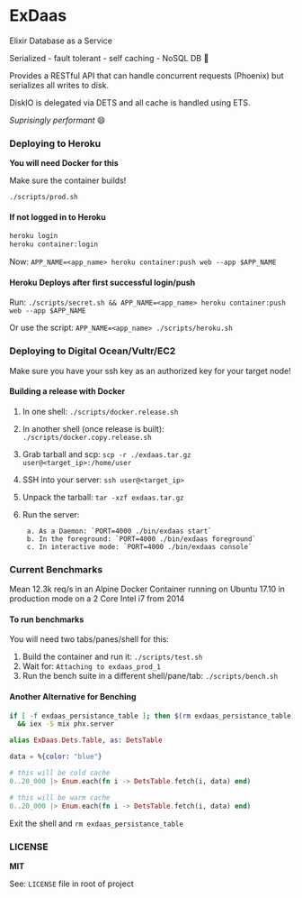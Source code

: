 # ExDaas

Elixir Database as a Service

Serialized - fault tolerant - self caching - NoSQL DB :rocket:

Provides a RESTful API that can handle concurrent requests (Phoenix) but serializes all writes to disk.

DiskIO is delegated via DETS and all cache is handled using ETS.

_Suprisingly performant_ :smile:

### Deploying to Heroku

**You will need Docker for this**

Make sure the container builds!

`./scripts/prod.sh`

#### If not logged in to Heroku

```bash
heroku login
heroku container:login
```

Now: `APP_NAME=<app_name> heroku container:push web --app $APP_NAME`

#### Heroku Deploys after first successful login/push

Run: `./scripts/secret.sh && APP_NAME=<app_name> heroku container:push web --app $APP_NAME`

Or use the script: `APP_NAME=<app_name> ./scripts/heroku.sh`

### Deploying to Digital Ocean/Vultr/EC2

Make sure you have your ssh key as an authorized key for your target node!

#### Building a release with Docker

1. In one shell: `./scripts/docker.release.sh`
2. In another shell (once release is built): `./scripts/docker.copy.release.sh`
4. Grab tarball and scp: `scp -r ./exdaas.tar.gz user@<target_ip>:/home/user`
5. SSH into your server: `ssh user@<target_ip>`
6. Unpack the tarball: `tar -xzf exdaas.tar.gz`
7. Run the server:

        a. As a Daemon: `PORT=4000 ./bin/exdaas start`
        b. In the foreground: `PORT=4000 ./bin/exdaas foreground`
        c. In interactive mode: `PORT=4000 ./bin/exdaas console`

### Current Benchmarks

Mean 12.3k req/s in an Alpine Docker Container running on Ubuntu 17.10 in production mode on a 2 Core Intel i7 from 2014

#### To run benchmarks

You will need two tabs/panes/shell for this:

1. Build the container and run it: `./scripts/test.sh`
2. Wait for: `Attaching to exdaas_prod_1`
3. Run the bench suite in a different shell/pane/tab: `./scripts/bench.sh`

#### Another Alternative for Benching

```bash
if [ -f exdaas_persistance_table ]; then $(rm exdaas_persistance_table); fi \
  && iex -S mix phx.server
```

```elixir
alias ExDaas.Dets.Table, as: DetsTable

data = %{color: "blue"}

# this will be cold cache
0..20_000 |> Enum.each(fn i -> DetsTable.fetch(i, data) end)

# this will be warm cache
0..20_000 |> Enum.each(fn i -> DetsTable.fetch(i, data) end)
```

Exit the shell and `rm exdaas_persistance_table`

### LICENSE

**MIT**

See: `LICENSE` file in root of project
